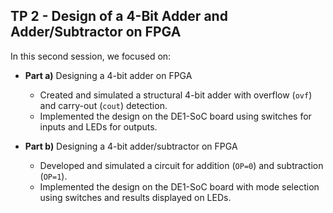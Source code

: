 ## TP 2 - Design of a 4-Bit Adder and Adder/Subtractor on FPGA

In this second session, we focused on:

- **Part a)** Designing a 4-bit adder on FPGA

  - Created and simulated a structural 4-bit adder with overflow (`ovf`) and carry-out (`cout`) detection.
  - Implemented the design on the DE1-SoC board using switches for inputs and LEDs for outputs.

- **Part b)** Designing a 4-bit adder/subtractor on FPGA

  - Developed and simulated a circuit for addition (`OP=0`) and subtraction (`OP=1`).
  - Implemented the design on the DE1-SoC board with mode selection using switches and results displayed on LEDs.
